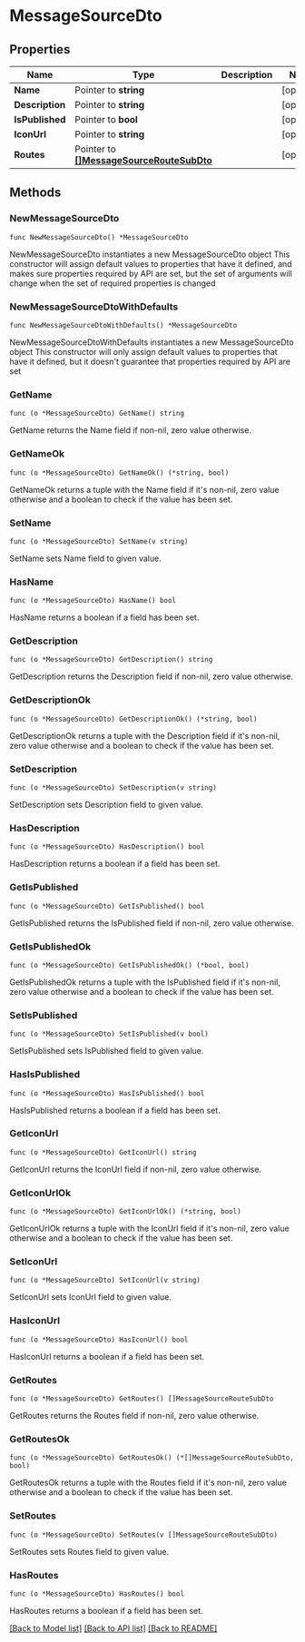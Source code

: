 # MessageSourceDto

## Properties

Name | Type | Description | Notes
------------ | ------------- | ------------- | -------------
**Name** | Pointer to **string** |  | [optional] 
**Description** | Pointer to **string** |  | [optional] 
**IsPublished** | Pointer to **bool** |  | [optional] 
**IconUrl** | Pointer to **string** |  | [optional] 
**Routes** | Pointer to [**[]MessageSourceRouteSubDto**](MessageSourceRouteSubDto.md) |  | [optional] 

## Methods

### NewMessageSourceDto

`func NewMessageSourceDto() *MessageSourceDto`

NewMessageSourceDto instantiates a new MessageSourceDto object
This constructor will assign default values to properties that have it defined,
and makes sure properties required by API are set, but the set of arguments
will change when the set of required properties is changed

### NewMessageSourceDtoWithDefaults

`func NewMessageSourceDtoWithDefaults() *MessageSourceDto`

NewMessageSourceDtoWithDefaults instantiates a new MessageSourceDto object
This constructor will only assign default values to properties that have it defined,
but it doesn't guarantee that properties required by API are set

### GetName

`func (o *MessageSourceDto) GetName() string`

GetName returns the Name field if non-nil, zero value otherwise.

### GetNameOk

`func (o *MessageSourceDto) GetNameOk() (*string, bool)`

GetNameOk returns a tuple with the Name field if it's non-nil, zero value otherwise
and a boolean to check if the value has been set.

### SetName

`func (o *MessageSourceDto) SetName(v string)`

SetName sets Name field to given value.

### HasName

`func (o *MessageSourceDto) HasName() bool`

HasName returns a boolean if a field has been set.

### GetDescription

`func (o *MessageSourceDto) GetDescription() string`

GetDescription returns the Description field if non-nil, zero value otherwise.

### GetDescriptionOk

`func (o *MessageSourceDto) GetDescriptionOk() (*string, bool)`

GetDescriptionOk returns a tuple with the Description field if it's non-nil, zero value otherwise
and a boolean to check if the value has been set.

### SetDescription

`func (o *MessageSourceDto) SetDescription(v string)`

SetDescription sets Description field to given value.

### HasDescription

`func (o *MessageSourceDto) HasDescription() bool`

HasDescription returns a boolean if a field has been set.

### GetIsPublished

`func (o *MessageSourceDto) GetIsPublished() bool`

GetIsPublished returns the IsPublished field if non-nil, zero value otherwise.

### GetIsPublishedOk

`func (o *MessageSourceDto) GetIsPublishedOk() (*bool, bool)`

GetIsPublishedOk returns a tuple with the IsPublished field if it's non-nil, zero value otherwise
and a boolean to check if the value has been set.

### SetIsPublished

`func (o *MessageSourceDto) SetIsPublished(v bool)`

SetIsPublished sets IsPublished field to given value.

### HasIsPublished

`func (o *MessageSourceDto) HasIsPublished() bool`

HasIsPublished returns a boolean if a field has been set.

### GetIconUrl

`func (o *MessageSourceDto) GetIconUrl() string`

GetIconUrl returns the IconUrl field if non-nil, zero value otherwise.

### GetIconUrlOk

`func (o *MessageSourceDto) GetIconUrlOk() (*string, bool)`

GetIconUrlOk returns a tuple with the IconUrl field if it's non-nil, zero value otherwise
and a boolean to check if the value has been set.

### SetIconUrl

`func (o *MessageSourceDto) SetIconUrl(v string)`

SetIconUrl sets IconUrl field to given value.

### HasIconUrl

`func (o *MessageSourceDto) HasIconUrl() bool`

HasIconUrl returns a boolean if a field has been set.

### GetRoutes

`func (o *MessageSourceDto) GetRoutes() []MessageSourceRouteSubDto`

GetRoutes returns the Routes field if non-nil, zero value otherwise.

### GetRoutesOk

`func (o *MessageSourceDto) GetRoutesOk() (*[]MessageSourceRouteSubDto, bool)`

GetRoutesOk returns a tuple with the Routes field if it's non-nil, zero value otherwise
and a boolean to check if the value has been set.

### SetRoutes

`func (o *MessageSourceDto) SetRoutes(v []MessageSourceRouteSubDto)`

SetRoutes sets Routes field to given value.

### HasRoutes

`func (o *MessageSourceDto) HasRoutes() bool`

HasRoutes returns a boolean if a field has been set.


[[Back to Model list]](../README.md#documentation-for-models) [[Back to API list]](../README.md#documentation-for-api-endpoints) [[Back to README]](../README.md)


